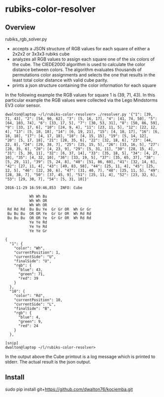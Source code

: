 # rubiks-color-resolver

## Overview

rubiks_rgb_solver.py
- accepts a JSON structure of RGB values for each square of either a 2x2x2 or 3x3x3 rubiks cube
- analyzes all RGB values to assign each square one of the six colors of the cube. The CIEDE2000 algorithm is used to calculate the color distance between colors. The algorithm evaluates thousands of permutations color assignments and selects the one that results in the least total color distance with valid cube parity.
- prints a json structure containing the color information for each square

In the following example the RGB values for square 1 is (39, 71, 43).  In this
particular example the RGB values were collected via the Lego Mindstorms EV3
color sensor.
```
dwalton@laptop ~/l/rubiks-color-resolver> ./resolver.py '{"1": [39, 71, 43], "2": [54, 90, 62], "3": [5, 16, 17], "4": [41, 74, 50], "5": [64, 103, 74], "6": [33, 17, 5], "7": [30, 53, 31], "8": [50, 86, 59], "9": [33, 17, 6], "10": [24, 9, 4], "11": [23, 11, 5], "12": [22, 12, 4], "13": [5, 18, 18], "14": [6, 19, 21], "15": [4, 18, 17], "16": [6, 18, 18], "17": [4, 17, 18], "18": [4, 15, 15], "19": [5, 14, 12], "20": [5, 17, 18], "21": [28, 35, 6], "22": [32, 18, 6], "23": [44, 22, 8], "24": [29, 38, 7], "25": [25, 15, 5], "26": [33, 16, 5], "27": [28, 35, 6], "28": [4, 23, 9], "29": [5, 31, 11], "30": [28, 15, 4], "31": [5, 30, 11], "32": [6, 37, 14], "33": [35, 18, 5], "34": [4, 27, 10], "35": [4, 32, 10], "36": [33, 19, 5], "37": [35, 65, 37], "38": [5, 29, 11], "39": [5, 24, 8], "40": [51, 86, 60], "41": [32, 14, 6], "42": [27, 11, 4], "43": [49, 83, 58], "44": [25, 11, 4], "45": [25, 12, 5], "46": [22, 30, 6], "47": [31, 40, 7], "48": [25, 11, 5], "49": [28, 38, 7], "50": [37, 45, 9], "51": [25, 11, 4], "52": [23, 32, 6], "53": [29, 38, 7], "54": [5, 31, 10]}'

2016-11-29 16:59:46,853  INFO: Cube

           Wh Wh Bu
           Wh Wh OR
           Wh Wh OR
 Rd Rd Rd  Bu Bu Ye  Gr Gr OR  Wh Gr Gr
 Bu Bu Bu  OR OR Ye  Gr Gr OR  Wh Rd Rd
 Bu Bu Bu  OR OR Ye  Gr Gr OR  Wh Rd Rd
           Ye Ye Rd
           Ye Ye Rd
           Ye Ye Gr

{
  "1": {
    "color": "Wh",
    "currentPosition": 1,
    "currentSide": "U",
    "finalSide": "U",
    "rgb": {
      "blue": 43,
      "green": 71,
      "red": 39
    }
  },
  "10": {
    "color": "Rd",
    "currentPosition": 10,
    "currentSide": "L",
    "finalSide": "B",
    "rgb": {
      "blue": 4,
      "green": 9,
      "red": 24
    }
  },

[snip]
dwalton@laptop ~/l/rubiks-color-resolver>
```

In the output above the Cube printout is a log message which is printed to stderr.
The actual result is the json output.

## Install
sudo pip install git+https://github.com/dwalton76/kociemba.git

